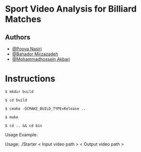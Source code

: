 # Sport Video Analysis for Billiard Matches

## Authors

- [@Pooya Nasiri](https://github.com/PooyaNasiri)
- [@Bahador Mirzazadeh](https://github.com/Baha2rM98)
- [@Mohammadhossein Akbari](https://github.com/r4stin)
# Instructions

	$ mkdir build

	$ cd build

	$ cmake -DCMAKE_BUILD_TYPE=Release ..

	$ make

	$ cd .. && cd bin


Usage Example:

Usage: ./Starter < Input video path >  < Output video path > 

